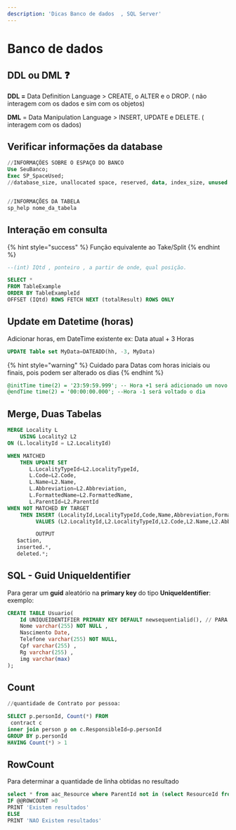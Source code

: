 ```yaml
---
description: 'Dicas Banco de dados  , SQL Server'
---
```


# Banco de dados

## **DDL ou DML** ❓

**DDL =** Data Definition Language &gt; CREATE, o ALTER e o DROP. \( não interagem com os dados e sim com os objetos\)

**DML** = Data Manipulation Language &gt; INSERT, UPDATE e DELETE. \( interagem com os dados\)

## Verificar informações da database

```sql
//INFORMAÇÕES SOBRE O ESPAÇO DO BANCO
Use SeuBanco;
Exec SP_SpaceUsed;
//database_size, unallocated space, reserved, data, index_size, unused


//INFORMAÇÕES DA TABELA
sp_help nome_da_tabela

```

## Interação em consulta

{% hint style="success" %}
Função equivalente ao Take/Split
{% endhint %}

```sql
--(int) IQtd , ponteiro , a partir de onde, qual posição.

SELECT *
FROM TableExample
ORDER BY TableExampleId
OFFSET (IQtd) ROWS FETCH NEXT (totalResult) ROWS ONLY
```

## Update em Datetime \(horas\)

Adicionar horas, em DateTime existente ex: Data atual + 3 Horas

```sql
UPDATE Table set MyData=DATEADD(hh, -3, MyData) 
```

{% hint style="warning" %}
Cuidado para Datas com horas iniciais ou finais, pois podem ser alterado os dias
{% endhint %}

```sql
@initTime time(2) = '23:59:59.999'; -- Hora +1 será adicionado um novo dia 
@endTime time(2) = '00:00:00.000'; --Hora -1 será voltado o dia
```

## Merge, Duas Tabelas

```sql
MERGE Locality L
    USING Locality2 L2
ON (L.localityId = L2.LocalityId)

WHEN MATCHED
    THEN UPDATE SET 
       L.LocalityTypeId=L2.LocalityTypeId, 
	   L.Code=L2.Code,
	   L.Name=L2.Name,
	   L.Abbreviation=L2.Abbreviation,
	   L.FormattedName=L2.FormattedName,
	   L.ParentId=L2.ParentId 
WHEN NOT MATCHED BY TARGET 
    THEN INSERT (LocalityId,LocalityTypeId,Code,Name,Abbreviation,FormattedName,ParentId)
         VALUES (L2.LocalityId,L2.LocalityTypeId,L2.Code,L2.Name,L2.Abbreviation,L2.FormattedName,L2.ParentId)

		 OUTPUT
   $action,
   inserted.*,
   deleted.*;
```

## SQL - Guid UniqueIdentifier

Para gerar um **guid** aleatório na **primary key** do tipo **UniqueIdentifier**: exemplo:

```sql
CREATE TABLE Usuario(
	Id UNIQUEIDENTIFIER PRIMARY KEY DEFAULT newsequentialid(), // PARA GERAR UM GUID ALEATÓRIO COMO PRIMARY KEY
	Nome varchar(255) NOT NULL ,
	Nascimento Date,
	Telefone varchar(255) NOT NULL,
	Cpf varchar(255) ,
	Rg varchar(255) ,
	img varchar(max)
);
```

## Count

```sql
//quantidade de Contrato por pessoa:

SELECT p.personId, Count(*) FROM
 contract c
inner join person p on c.ResponsibleId=p.personId
GROUP BY p.personId
HAVING Count(*) > 1

```

## RowCount

Para determinar a quantidade de linha obtidas no resultado

```sql
select * from aac_Resource where ParentId not in (select ResourceId from aac_Resource)
IF @@ROWCOUNT >0
PRINT 'Existem resultados'
ELSE
PRINT 'NAO Existem resultados'
```

